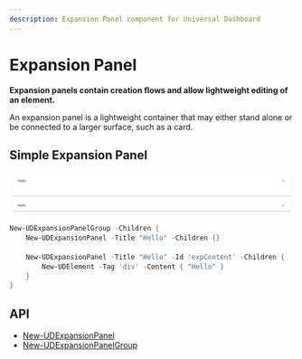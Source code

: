 ```yaml
---
description: Expansion Panel component for Universal Dashboard
---
```


# Expansion Panel

**Expansion panels contain creation flows and allow lightweight editing of an element.**

An expansion panel is a lightweight container that may either stand alone or be connected to a larger surface, such as a card.

## Simple Expansion Panel

![](<../../../../.gitbook/assets/image (78).png>)

```powershell
New-UDExpansionPanelGroup -Children {
    New-UDExpansionPanel -Title "Hello" -Children {}

    New-UDExpansionPanel -Title "Hello" -Id 'expContent' -Children {
        New-UDElement -Tag 'div' -Content { "Hello" }
    }
}
```

## API

* [New-UDExpansionPanel](https://github.com/ironmansoftware/universal-docs/blob/master/cmdlets/New-UDExpansionPanel.txt)
* [New-UDExpansionPanelGroup](https://github.com/ironmansoftware/universal-docs/blob/master/cmdlets/New-UDExpansionPanelGroup.txt)
